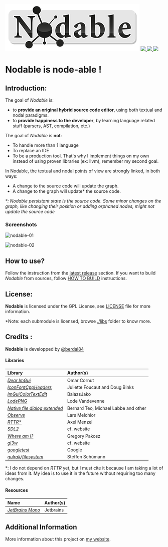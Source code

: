 <img src="https://github.com/berdal84/Nodable/blob/master/src/app/assets/images/nodable-logo-xs.png" />
   
<a href="https://github.com/berdal84/Nodable/actions?query=workflow%3AGNU%2FLinux" title="linux">
<img src="https://github.com/berdal84/nodable/workflows/GNU%2FLinux/badge.svg" />
</a>

<a href="https://github.com/berdal84/Nodable/actions?query=workflow%3AWindows" title="windows">
<img src="https://github.com/berdal84/nodable/workflows/Windows/badge.svg" />
</a>

<a href="https://github.com/berdal84/Nodable/actions?query=workflow%3AMacOS" title="macos">
<img src="https://github.com/berdal84/nodable/workflows/MacOS/badge.svg" />
</a>

# Nodable is node-able !

## Introduction:

The goal of *Nodable* is:
- to **provide an original hybrid source code editor**, using both textual and nodal paradigms.
- to **provide happiness to the developer**, by learning language related stuff (parsers, AST, compilation, etc.)

The goal of *Nodable* is **not**:
- To handle more than 1 language
- To replace an IDE
- To be a production tool. That's why I implement things on my own instead of using proven libraries (ex: llvm), remember my second goal.

In Nodable, the textual and nodal points of view are strongly linked, in both ways:

- A change to the source code will update the graph.
- A change to the graph will update* the source code.

_*: Nodable persistant state is the source code. Some minor changes on the graph, like changing their position or adding orphaned nodes, might not update the source code_


### Screenshots

![nodable-01](https://user-images.githubusercontent.com/942052/161857692-97786562-c30c-470c-9e07-62b240a4a222.gif)

![nodable-02](https://user-images.githubusercontent.com/942052/161857699-eedb1c42-2b49-4bea-8da7-20f1b522cf73.gif)

## How to use?

Follow the instruction from the [latest release](https://github.com/berdal84/Nodable/releases/latest) section.
If you want to build *Nodable* from sources, follow [HOW TO BUILD](./HOWTOBUILD.md) instructions.

## License:

**Nodable** is licensed under the GPL License, see [LICENSE](./LICENSE) file for more information.

*Note: each submodule is licensed, browse [./libs](./libs) folder to know more.

## Credits :

**Nodable** is developped by [@berdal84](https://github.com/berdal84)

#### Libraries

| Library  | Author(s)  |
| :---     |   :---     |
| [*Dear ImGui*]( https://github.com/omarcornut/imgui) | Omar Cornut
| [*IconFontCppHeaders*](https://github.com/juliettef/IconFontCppHeaders) | Juliette Foucaut and Doug Binks
| [*ImGuiColorTextEdit*](https://github.com/BalazsJako/ImGuiColorTextEdit) | BalazsJako
| [*LodePNG*]( https://github.com/lvandeve/lodepng) | Lode Vandevenne
| [*Native file dialog extended*](https://github.com/btzy/nativefiledialog-extended) | Bernard Teo, Michael Labbe and other
| [*Observe*]( https://github.com/TheLartians/Observe) | Lars Melchior
| [*RTTR**](https://github.com/rttrorg/rttr) | Axel Menzel
| [*SDL2*](https://www.libsdl.org/) | cf. website
| [*Where am I?*](https://github.com/gpakosz/whereami.git) | Gregory Pakosz
| [*gl3w*](https://github.com/skaslev/gl3w) | cf. website
| [*googletest*](https://github.com/google/googletest) | Google
| [*gulrak/filesystem*]()  | Steffen Schümann

*: I do not depend on *RTTR* yet, but I must cite it because I am taking a lot of ideas from it. My idea is to use it in the future without requiring too many changes.

#### Resources

| Name  | Author(s)  |
| :---  | :---       |
| [*JetBrains Mono*]( https://www.jetbrains.com/lp/mono/) | Jetbrains

## Additional Information

More information about this project on [my website](https://www.dalle-cort.fr/category/project/nodable).


